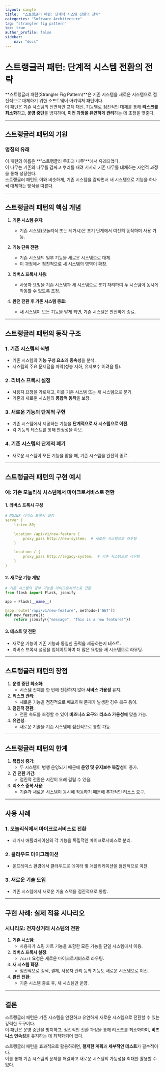 ```yaml
---
layout: single
title:  "스트랭글러 패턴: 단계적 시스템 전환의 전략"
categories: "Software Architecture"
tag: "strangler fig pattern"
toc: true
author_profile: false
sidebar:
    nav: "docs"
---
```


# 스트랭글러 패턴: 단계적 시스템 전환의 전략

**스트랭글러 패턴(Strangler Fig Pattern)**은 기존 시스템을 새로운 시스템으로 점진적으로 대체하기 위한 소프트웨어 아키텍처 패턴이다.  
이 패턴은 기존 시스템의 전면적인 교체 대신, 기능별로 점진적인 대체를 통해 **리스크를 최소화**하고, **운영 중단**을 방지하며, **이전 과정을 유연하게 관리**하는 데 초점을 맞춘다.

---

## 스트랭글러 패턴의 기원

### 명칭의 유래
이 패턴의 이름은 **'스트랭글러 무화과 나무'**에서 유래되었다.  
이 나무는 기존의 나무를 감싸고 뿌리를 내려 서서히 기존 나무를 대체하는 자연적 과정을 통해 성장한다.  
스트랭글러 패턴도 이와 비슷하게, 기존 시스템을 감싸면서 새 시스템으로 기능을 하나씩 대체하는 방식을 따른다.

---

## 스트랭글러 패턴의 핵심 개념

1. **기존 시스템 유지**:
   - 기존 시스템(모놀리식 또는 레거시)은 초기 단계에서 여전히 동작하며 사용 가능.
   
2. **기능 단위 전환**:
   - 기존 시스템의 일부 기능을 새로운 시스템으로 대체.
   - 이 과정에서 점진적으로 새 시스템의 영역이 확장.

3. **리버스 프록시 사용**:
   - 사용자 요청을 기존 시스템과 새 시스템으로 분기 처리하여 두 시스템이 동시에 작동할 수 있도록 조정.

4. **완전 전환 후 기존 시스템 종료**:
   - 새 시스템이 모든 기능을 맡게 되면, 기존 시스템은 안전하게 종료.

---

## 스트랭글러 패턴의 동작 구조

### 1. 기존 시스템의 식별
- 기존 시스템의 **기능 구성 요소**와 **종속성**을 분석.
- 시스템의 주요 문제점을 파악(성능 저하, 유지보수 어려움 등).

### 2. 리버스 프록시 설정
- 사용자 요청을 가로채고, 이를 기존 시스템 또는 새 시스템으로 분기.
- 기존과 새로운 시스템의 **통합적 동작**을 보장.

### 3. 새로운 기능의 단계적 구현
- 기존 시스템에서 제공하는 기능을 **단계적으로 새 시스템으로 이전**.
- 각 기능의 테스트를 통해 안정성을 확보.

### 4. 기존 시스템의 단계적 폐기
- 새로운 시스템이 모든 기능을 맡을 때, 기존 시스템을 완전히 종료.

---

## 스트랭글러 패턴의 구현 예시

### 예: 기존 모놀리식 시스템에서 마이크로서비스로 전환

#### 1. 리버스 프록시 구성
```yaml
# NGINX 리버스 프록시 설정
server {
    listen 80;
    
    location /api/v1/new-feature {
        proxy_pass http://new-system;  # 새로운 시스템으로 라우팅
    }

    location / {
        proxy_pass http://legacy-system;  # 기존 시스템으로 라우팅
    }
}
```

#### 2. 새로운 기능 개발
```python
# 기존 시스템의 일부 기능을 마이크로서비스로 전환
from flask import Flask, jsonify

app = Flask(__name__)

@app.route('/api/v1/new-feature', methods=['GET'])
def new_feature():
    return jsonify({"message": "This is a new feature!"})
```

#### 3. 테스트 및 전환
- 새로운 기능이 기존 기능과 동일한 출력을 제공하는지 테스트.
- 리버스 프록시 설정을 업데이트하여 더 많은 요청을 새 시스템으로 라우팅.

---

## 스트랭글러 패턴의 장점

1. **운영 중단 최소화**:
   - 시스템 전체를 한 번에 전환하지 않아 **서비스 가용성** 유지.
2. **리스크 관리**:
   - 새로운 기능을 점진적으로 배포하여 문제가 발생한 경우 복구 용이.
3. **점진적 전환**:
   - 전환 속도를 조정할 수 있어 **비즈니스 요구**와 **리소스 가용성**에 맞춤 가능.
4. **유연성**:
   - 새로운 기술을 기존 시스템에 점진적으로 통합 가능.

---

## 스트랭글러 패턴의 한계

1. **복잡성 증가**:
   - 두 시스템이 병행 운영되기 때문에 **운영 및 유지보수 복잡성**이 증가.
2. **긴 전환 기간**:
   - 점진적 전환은 시간이 오래 걸릴 수 있음.
3. **리소스 중복 사용**:
   - 기존과 새로운 시스템이 동시에 작동하기 때문에 추가적인 리소스 요구.

---

## 사용 사례

### 1. 모놀리식에서 마이크로서비스로 전환
- 레거시 애플리케이션의 각 기능을 독립적인 마이크로서비스로 분리.

### 2. 클라우드 마이그레이션
- 온프레미스 환경에서 클라우드로 데이터 및 애플리케이션을 점진적으로 이전.

### 3. 새로운 기술 도입
- 기존 시스템에서 새로운 기술 스택을 점진적으로 통합.

---

## 구현 사례: 실제 적용 시나리오

### 시나리오: 전자상거래 시스템의 전환
1. **기존 시스템**:
   - 사용자가 쇼핑 카트 기능을 포함한 모든 기능을 단일 시스템에서 이용.
2. **리버스 프록시 설정**:
   - `/cart` 요청은 새로운 마이크로서비스로 라우팅.
3. **새 시스템 확장**:
   - 점진적으로 검색, 결제, 사용자 관리 등의 기능도 새로운 시스템으로 이전.
4. **완전 전환**:
   - 기존 시스템 종료 후, 새 시스템만 운영.

---

## 결론

스트랭글러 패턴은 기존 시스템을 안전하고 유연하게 새로운 시스템으로 전환할 수 있는 강력한 도구이다.  
이 패턴은 운영 중단을 방지하고, 점진적인 전환 과정을 통해 리스크를 최소화하며, **비즈니스 연속성**을 유지하는 데 최적화되어 있다.

스트랭글러 패턴을 효과적으로 활용하려면, **철저한 계획**과 **세부적인 테스트**가 필수적이다.  
이를 통해 기존 시스템의 문제를 해결하고 새로운 시스템의 가능성을 최대한 활용할 수 있다.